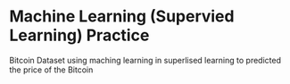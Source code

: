 # Machine Learning (Supervied Learning) Practice
Bitcoin Dataset using maching learning in superlised learning to predicted the price of the Bitcoin
